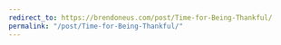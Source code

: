 ```yaml
---
redirect_to: https://brendoneus.com/post/Time-for-Being-Thankful/
permalink: "/post/Time-for-Being-Thankful/"
---
```

